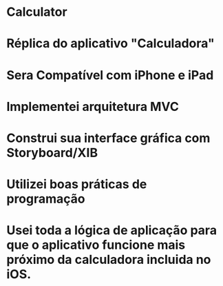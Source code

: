 # Calculator
# Réplica do aplicativo "Calculadora"
# Sera Compatível com iPhone e iPad
# Implementei arquitetura MVC
# Construi sua interface gráfica com Storyboard/XIB
# Utilizei boas práticas de programação
# Usei toda a lógica de aplicação para que o aplicativo funcione mais próximo da calculadora incluida no iOS.
